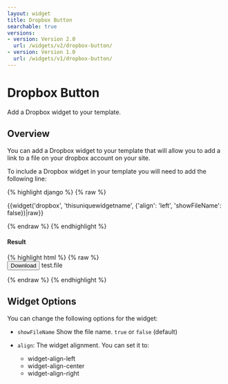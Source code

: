 ```yaml
---
layout: widget
title: Dropbox Button
searchable: true
versions:
- version: Version 2.0
  url: /widgets/v2/dropbox-button/
- version: Version 1.0
  url: /widgets/v1/dropbox-button/
---
```


# Dropbox Button

Add a Dropbox widget to your template.

## Overview

You can add a Dropbox widget to your template that will allow you to add a link to a file on your dropbox account on your site.

To include a Dropbox widget in your template you will need to add the following line:

{% highlight django %}
{% raw %}

  {{widget('dropbox', 'thisuniquewidgetname', {'align': 'left', 'showFileName': false})|raw}}

{% endraw %}
{% endhighlight %}


<h4>Result</h4>
{% highlight html %}
{% raw %}

<div id="page-zones__main-widgets__dropboxWidget" data-name="dropbox" class="widget  widget--zone-widget">
  <div class="bk-dropbox  dropbox  widget__dropbox">
    <button class="button  icon  icon--dropbox  dropbox__button  js-link-btn" data-link="">Download</button>
    <span class="label  dropbox__label">test.file</span>
  </div>
</div>

{% endraw %}
{% endhighlight %}

## Widget Options

You can change the following options for the widget:

* ```showFileName``` Show the file name. ```true``` or ```false``` (default)

* ```align```: The widget alignment. You can set it to:

  * widget-align-left
  * widget-align-center
  * widget-align-right
